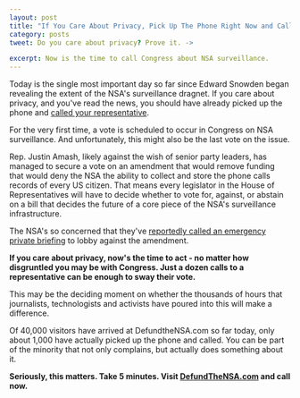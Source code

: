 ```yaml
---
layout: post
title: "If You Care About Privacy, Pick Up The Phone Right Now and Call"
category: posts
tweet: Do you care about privacy? Prove it. ->

excerpt: Now is the time to call Congress about NSA surveillance.
---
```


Today is the single most important day so far since Edward Snowden began revealing the extent of the NSA's surveillance dragnet. If you care about privacy, and you've read the news, you should have already picked up the phone and <a href="http://defundthensa.com" target="_blank">called your representative</a>. 

For the very first time, a vote is scheduled to occur in Congress on NSA surveillance. And unfortunately, this might also be the last vote on the issue.

Rep. Justin Amash, likely against the wish of senior party leaders, has managed to secure a vote on an amendment that would remove funding that would deny the NSA the ability to collect and store the phone calls records of every US citizen. That means every legislator in the House of Representatives will have to decide whether to vote for, against, or abstain on a bill that decides the future of a core piece of the NSA's surveillance infrastructure.

The NSA's so concerned that they've <a href="https://www.google.com/search?q=justin+amash">reportedly called an emergency private briefing</a> to lobby against the amendment. 

**If you care about privacy, now's the time to act - no matter how disgruntled you may be with Congress. Just a dozen calls to a representative can be enough to sway their vote.**

This may be the deciding moment on whether the thousands of hours that journalists, technologists and activists have poured into this will make a difference.

Of 40,000 visitors have arrived at DefundtheNSA.com so far today, only about 1,000 have actually picked up the phone and called. You can be part of the minority that not only complains, but actually does something about it.

**Seriously, this matters. Take 5 minutes. Visit <a href="http://DefundTheNSA.com">DefundTheNSA.com</a> and call now.**






<br />